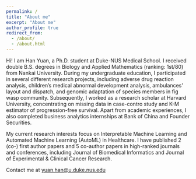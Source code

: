 ```yaml
---
permalink: /
title: "About me"
excerpt: "About me"
author_profile: true
redirect_from: 
  - /about/
  - /about.html
---
```


Hi! I am Han Yuan, a Ph.D. student at Duke-NUS Medical School. I received double B.S. degrees in Biology and Applied Mathematics (ranking: 1st/80) from Nankai University. During my undergraduate education, I participated in several different research projects, including adverse drug reaction analysis, children’s medical abnormal development analysis, ambulances' layout and dispatch, and genomic adaptation of species members in fig wasp community. Subsequently, I worked as a research scholar at Harvard University, concentrating on missing data in case-contro study and K-M estimator of progression-free survival. Apart from academic experiences, I also completed business analytics internships at Bank of China and Founder Securities.

My current research interests focus on Interpretable Machine Learning and Automated Machine Learning (AutoML) in Healthcare. I have published 2 (co-) first author papers and 5 co-author papers in high-ranked journals and conferences, including Journal of Biomedical Informatics and Journal of Experimental & Clinical Cancer Research.

Contact me at yuan.han@u.duke.nus.edu
